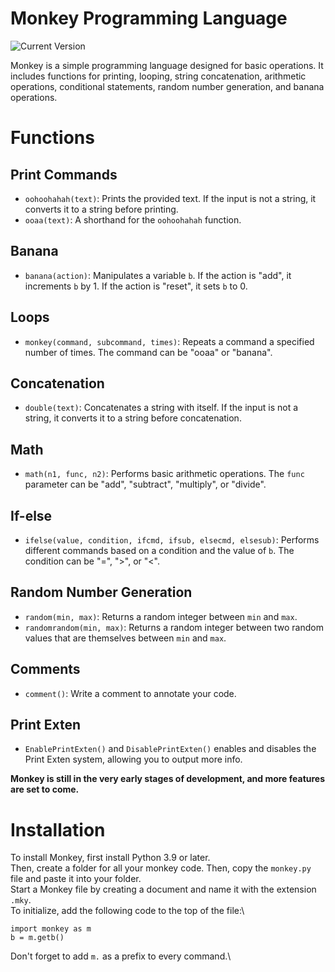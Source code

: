 # Monkey Programming Language

![Current Version](https://img.shields.io/github/v/release/birdoneadmin/monkey?include_prereleases&label=Latest%20Version)

Monkey is a simple programming language designed for basic operations. It includes functions for printing, looping, string concatenation, arithmetic operations, conditional statements, random number generation, and banana operations.

# Functions

## Print Commands

- `oohoohahah(text)`: Prints the provided text. If the input is not a string, it converts it to a string before printing.
- `ooaa(text)`: A shorthand for the `oohoohahah` function.

## Banana

- `banana(action)`: Manipulates a variable `b`. If the action is "add", it increments `b` by 1. If the action is "reset", it sets `b` to 0.

## Loops

- `monkey(command, subcommand, times)`: Repeats a command a specified number of times. The command can be "ooaa" or "banana".

## Concatenation

- `double(text)`: Concatenates a string with itself. If the input is not a string, it converts it to a string before concatenation.

## Math

- `math(n1, func, n2)`: Performs basic arithmetic operations. The `func` parameter can be "add", "subtract", "multiply", or "divide".

## If-else

- `ifelse(value, condition, ifcmd, ifsub, elsecmd, elsesub)`: Performs different commands based on a condition and the value of `b`. The condition can be "=", ">", or "<".

## Random Number Generation

- `random(min, max)`: Returns a random integer between `min` and `max`.
- `randomrandom(min, max)`: Returns a random integer between two random values that are themselves between `min` and `max`.

## Comments

- `comment()`: Write a comment to annotate your code.

## Print Exten

- `EnablePrintExten()` and `DisablePrintExten()` enables and disables the Print Exten system, allowing you to output more info.

**Monkey is still in the very early stages of development, and more features are set to come.**

# Installation
To install Monkey, first install Python 3.9 or later.\
Then, create a folder for all your monkey code. Then, copy the `monkey.py` file and paste it into your folder.\
Start a Monkey file by creating a document and name it with the extension `.mky`.\
To initialize, add the following code to the top of the file:\
```
import monkey as m
b = m.getb()
```
Don't forget to add `m.` as a prefix to every command.\